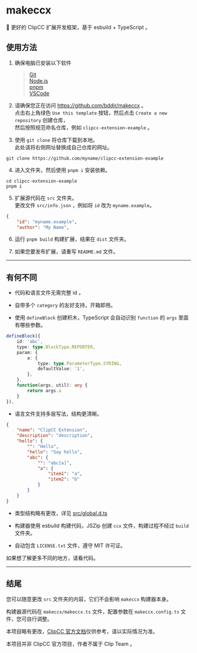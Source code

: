 <!-- https://github.com/bddjr/makeccx -->

# makeccx

🚀 更好的 ClipCC 扩展开发框架，基于 esbuild + TypeScript 。

## 使用方法

1. 确保电脑已安装以下软件

   > [Git](https://git-scm.com/)  
   > [Node.js](https://nodejs.org/)  
   > [pnpm](https://pnpm.io/zh/)  
   > [VSCode](https://code.visualstudio.com/)  

2. 请确保您正在访问 https://github.com/bddjr/makeccx 。  
   点击右上角绿色 `Use this template` 按钮，然后点击 `Create a new repository` 创建仓库，  
   然后按照规范命名仓库，例如 `clipcc-extension-example` 。

3. 使用 `git clone` 将仓库下载到本地。  
   此处请将右侧网址替换成自己仓库的网址。

```
git clone https://github.com/myname/clipcc-extension-example
```

4. 进入文件夹，然后使用 `pnpm i` 安装依赖。

```
cd clipcc-extension-example
pnpm i
```

5. 扩展源代码在 `src` 文件夹。  
   更改文件 `src/info.json` ，例如将 `id` 改为 `myname.example`。

```json
{
    "id": "myname.example",
    "author": "My Name",
```

6. 运行 `pnpm build` 构建扩展，结果在 `dist` 文件夹。  

7. 如果您要发布扩展，请重写 `README.md` 文件。

---

## 有何不同

- 代码和语言文件无需完整 id 。

- 自带多个 `category` 的友好支持，开箱即用。

- 使用 `defineBlock` 创建积木，TypeScript 会自动识别 `function` 的 `args` 里面有哪些参数。

```ts
defineBlock({
    id: 'abc',
    type: type.BlockType.REPORTER,
    param: {
        a: {
            type: type.ParameterType.STRING,
            defaultValue: '1',
        },
    },
    function(args, util): any {
        return args.a
    }
}),
```

- 语言文件支持多层写法，结构更清晰。

```json
{
    "name": "ClipCC Extension",
    "description": "description",
    "hello": {
        "": "Hello",
        "hello": "Say hello",
        "abc": {
            "": "abc[a]",
            "a": {
                "item1": "a",
                "item2": "b"
            }
        }
    }
}
```

- 类型结构略有更改，详见 [src/global.d.ts](src/global.d.ts)

- 构建器使用 esbuild 构建代码，JSZip 创建 `ccx` 文件，构建过程不经过 `build` 文件夹。

- 自动包含 `LICENSE.txt` 文件，遵守 MIT 许可证。

如果想了解更多不同的地方，请看代码。

---

## 结尾

您可以随意更改 `src` 文件夹的内容，它们不会影响 `makeccx` 构建器本身。

构建器源代码在 `makeccx/makeccx.ts` 文件，配置参数在 `makeccx.config.ts` 文件，您可自行调整。

本项目略有更改，[ClipCC 官方文档](https://doc.codingclip.com/zh-cn/category/for-developers)仅供参考，请以实际情况为准。  

本项目并非 ClipCC 官方项目，作者不属于 Clip Team 。
